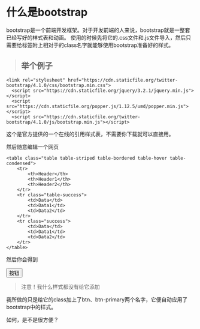 # 什么是bootstrap
bootstrap是一个前端开发框架。对于开发前端的人来说，bootstrap就是一整套已经写好的样式表和动画。
使用的时候先将它的.css文件和.js文件导入，然后只需要给标签附上相对于的class名字就能够使用bootstrap准备好的样式。

>## 举个例子

```
<link rel="stylesheet" href="https://cdn.staticfile.org/twitter-bootstrap/4.1.0/css/bootstrap.min.css">
  <script src="https://cdn.staticfile.org/jquery/3.2.1/jquery.min.js"></script>
  <script src="https://cdn.staticfile.org/popper.js/1.12.5/umd/popper.min.js"></script>
  <script src="https://cdn.staticfile.org/twitter-bootstrap/4.1.0/js/bootstrap.min.js"></script>
```
这个是官方提供的一个在线的引用样式表，不需要你下载就可以直接用。

然后随意编辑一个网页
```
<table class="table table-striped table-bordered table-hover table-condensed">
	<tr>
		<th>Header</th>
		<th>Header1</th>
		<th>Header2</th>
	</tr>
	<tr class="table-success">
		<td>Data</td>
		<td>Data1</td>
		<td>Data2</td>
	</tr>
	<tr class="success">
		<td>Data</td>
		<td>Data1</td>
		<td>Data2</td>
	</tr>
</table>
```
然后你会得到
<html>
<head>
<link rel="stylesheet" href="https://cdn.staticfile.org/twitter-bootstrap/4.1.0/css/bootstrap.min.css">
  <script src="https://cdn.staticfile.org/jquery/3.2.1/jquery.min.js"></script>
  <script src="https://cdn.staticfile.org/popper.js/1.12.5/umd/popper.min.js"></script>
  <script src="https://cdn.staticfile.org/twitter-bootstrap/4.1.0/js/bootstrap.min.js"></script>
</head>
<body>
<button class="btn btn-primary">按钮</button>
</body>
</html>

>注意！我什么样式都没有给它添加

我所做的只是给它的class加上了btn、btn-primary两个名字，它便自动应用了bootstrap中的样式。

如何，是不是很方便？
